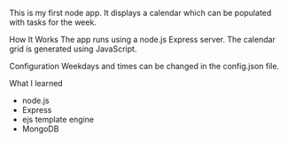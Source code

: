 This is my first node app. It displays a calendar which can be populated with tasks for the week.

How It Works
The app runs using a node.js Express server. The calendar grid is generated using JavaScript.

Configuration
Weekdays and times can be changed in the config.json file.

What I learned
- node.js
- Express
- ejs template engine
- MongoDB
